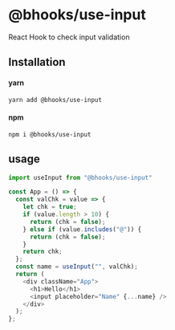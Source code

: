 # @bhooks/use-input

React Hook to check input validation

## Installation

#### yarn

`yarn add @bhooks/use-input`

#### npm

`npm i @bhooks/use-input`

## usage

```js
import useInput from "@bhooks/use-input"

const App = () => {
  const valChk = value => {
    let chk = true;
    if (value.length > 10) {
      return (chk = false);
    } else if (value.includes("@")) {
      return (chk = false);
    }
    return chk;
  };
  const name = useInput("", valChk);
  return (
    <div className="App">
      <h1>Hello</h1>
      <input placeholder="Name" {...name} />
    </div>
  );
};
```
